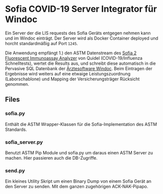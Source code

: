 
# Sofia COVID-19 Server Integrator für Windoc

Ein Server der die LIS requests des Sofia Geräts entgegen nehmen kann und im Windoc einträgt. Der Server wird als Docker Container deployed und horcht standardmäßig auf Port `1245`.

Die Anwendung empfängt 1.) den ASTM Datenstream des [Sofia 2 Fluorescent Immunoassay Analyzer](https://www.quidel.com/immunoassays/sofia-tests-kits/sofia-2-analyzer) von Quidel (COVID-19/Influenza Schnelltests), wertet die Results aus, und schreibt diese automatisch in die Pervasive SQL Datenbank der [Ärztesoftware Windoc](https://www.edv-klein.at/). Beim Eintragen der Ergebnisse wird weiters auf eine etwaige Leistungszuordnung (Laborschablone) und Mapping der Versicherungsträger Rücksicht genommen.

## Files

### sofia.py

Enthält die ASTM Wrapper-Klassen für die Sofia-Implementation des ASTM Standards.

### sofia_server.py

Benutzt ASTM Pip Module und sofia.py um daraus einen ASTM Server zu machen.
Hier passieren auch die DB-Zugriffe.

### send.py

Ein kleines Utility Skript um einen Binary Dump von einem Sofia Gerät an den Server zu senden.
Mit dem ganzen zugehörigen ACK-NAK-Pipapo.

